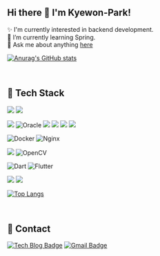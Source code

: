 ## Hi there 👋 I'm Kyewon-Park!

✨ I'm currently interested in backend development. <br/>
🌱 I’m currently learning Spring. <br/>
💬 Ask me about anything [here](https://github.com/Kyewon-Park/Kyewon-Park/issues/)
          
[![Anurag's GitHub stats](https://github-readme-stats.vercel.app/api?username=Kyewon-Park&show_icons=true&theme=dark )](https://github.com/Kyewon-Park/github-readme-stats)

<br/>
         

## 💪 Tech Stack
<img src="https://img.shields.io/badge/spring-%236DB33F.svg?style=flat-square&logo=spring&logoColor=white"/> <img src="https://img.shields.io/badge/java-%23ED8B00.svg?style=flat-square&logo=java&logoColor=white"/>

<img src="https://img.shields.io/badge/mysql-%2300f.svg?style=flat-square&logo=mysql&logoColor=white"/> ![Oracle](https://img.shields.io/badge/Oracle-F80000?style=for-the-badge&logo=oracle&logoColor=white) <img src="https://img.shields.io/badge/redis-%23DD0031.svg?style=flat-square&logo=redis&logoColor=white"/> <img src="https://img.shields.io/badge/firebase-%23039BE5.svg?style=flat-square&logo=firebase"/> <img src="https://img.shields.io/badge/postgres-%23316192.svg?style=flat-square&logo=postgresql&logoColor=white"/> <img src="https://img.shields.io/badge/sqlite-%2307405e.svg?style=flat-square&logo=sqlite&logoColor=white"/>
          
![Docker](https://img.shields.io/badge/docker-%230db7ed.svg?style=for-the-badge&logo=docker&logoColor=white) ![Nginx](https://img.shields.io/badge/nginx-%23009639.svg?style=for-the-badge&logo=nginx&logoColor=white)

<img src="https://img.shields.io/badge/python-3670A0?style=flat-square&logo=python&logoColor=ffdd54"/> ![OpenCV](https://img.shields.io/badge/opencv-%23white.svg?style=for-the-badge&logo=opencv&logoColor=white)

![Dart](https://img.shields.io/badge/dart-%230175C2.svg?style=for-the-badge&logo=dart&logoColor=white) ![Flutter](https://img.shields.io/badge/Flutter-%2302569B.svg?style=for-the-badge&logo=Flutter&logoColor=white) 

<img src="https://img.shields.io/badge/c++-%2300599C.svg?style=flat-square&logo=c%2B%2B&logoColor=white"/> <img src="https://img.shields.io/badge/c-%2300599C.svg?style=flat-square&logo=c&logoColor=white"/>        

          
[![Top Langs](https://github-readme-stats.vercel.app/api/top-langs/?username=Kyewon-Park&layout=compact&exclude_repo=Python-DataScience-study,Python-Crawling_study,Film_Recommendation_System-Hayanjib)](https://github.com/Kyewon-Park/github-readme-stats)


<br/>
          
## 📣 Contact          
[![Tech Blog Badge](http://img.shields.io/badge/TechBlog-3DDC89?style=flat-square&logo=Iconify&link=https://velog.io/@pkw3136/)](https://velog.io/@pkw3136/)
[![Gmail Badge](https://img.shields.io/badge/Gmail-D14836?style=flat-square&logo=gmail&logoColor=white)](mailto:pkw3136@dgu.ac.kr)
          
<!--
**Kyewon-Park/Kyewon-Park** is a ✨ _special_ ✨ repository because its `README.md` (this file) appears on your GitHub profile.

Here are some ideas to get you started:

- 🔭 I’m currently working on ...
- 🌱 I’m currently learning ...
- 👯 I’m looking to collaborate on ...
- 🤔 I’m looking for help with ...
- 💬 Ask me about ...
- 📫 How to reach me: ...
- 😄 Pronouns: ...
- ⚡ Fun fact: ...
-->
